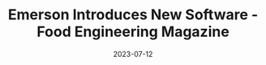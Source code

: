 ---
category:
- .nan
date: 2023-07-12
keyword_suggestion: ubuntu install docker
post_inspiration: https://www.foodengineeringmag.com/articles/101295-emerson-introduces-new-software
silot_terms: digital automation
title: Emerson Introduces New Software - Food Engineering Magazine
---